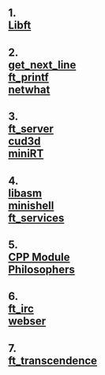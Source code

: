 ## 1. <br>[Libft](libft)
## 2. <br>[get_next_line](get_next_line)<br>[ft_printf](ft_printf)<br>[netwhat](netwhat)
## 3. <br>[ft_server](ft_server)<br>[cud3d](cub3d)<br>[miniRT](miniRT)
## 4. <br>[libasm](libasm)<br>[minishell](minishell)<br>[ft_services](ft_services)
## 5. <br>[CPP Module](CPP_Module)<br>[Philosophers](Philosophers)
## 6. <br>[ft_irc](ft_irc)<br>[webser](webser)
## 7. <br>[ft_transcendence](ft_transcendence)
